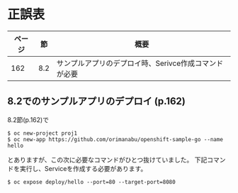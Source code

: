 # 正誤表

|ページ|節|概要|
|---|---|---|
|162|8.2|サンプルアプリのデプロイ時、Serivce作成コマンドが必要|

## 8.2でのサンプルアプリのデプロイ (p.162)

8.2節(p.162)で

```
$ oc new-project proj1
$ oc new-app https://github.com/orimanabu/openshift-sample-go --name hello
```

とありますが、この次に必要なコマンドがひとつ抜けていました。
下記コマンドを実行し、Serviceを作成する必要があります。

```
$ oc expose deploy/hello --port=80 --target-port=8080
```
